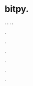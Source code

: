 # bitpy.
.
.
.
.












.






















































.
























.



























.

















































































.








































.
